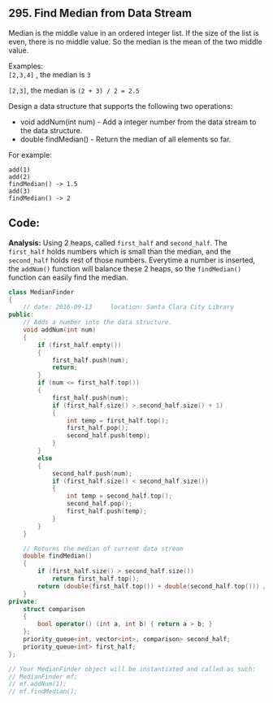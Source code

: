 ## 295. Find Median from Data Stream
Median is the middle value in an ordered integer list. If the size of the list is even, there is no middle value. So the median is the mean of the two middle value.

Examples:    
`[2,3,4]` , the median is `3`   

`[2,3]`, the median is `(2 + 3) / 2 = 2.5`   

Design a data structure that supports the following two operations:

  - void addNum(int num) - Add a integer number from the data stream to the data structure.
  - double findMedian() - Return the median of all elements so far.

For example:
```
add(1)
add(2)
findMedian() -> 1.5
add(3) 
findMedian() -> 2
```

## Code:

**Analysis:** 
Using 2 heaps, called `first_half` and ``second_half``. The `first_half` holds numbers which is small than the median, and the `second_half` holds rest of those numbers. Everytime a number is inserted, the `addNum()` function will balance these 2 heaps, so the `findMedian()` function can easily find the median.

```c++
class MedianFinder 
{
    // date: 2016-09-13     location: Santa Clara City Library
public:
    // Adds a number into the data structure.
    void addNum(int num) 
    {
        if (first_half.empty())
        {
            first_half.push(num);
            return;
        }
        if (num <= first_half.top())
        {
            first_half.push(num);
            if (first_half.size() > second_half.size() + 1)
            {
                int temp = first_half.top();
                first_half.pop();
                second_half.push(temp);
            }
        }
        else
        {
            second_half.push(num);
            if (first_half.size() < second_half.size())
            {
                int temp = second_half.top();
                second_half.pop();
                first_half.push(temp);
            }
        }
    }

    // Returns the median of current data stream
    double findMedian() 
    {
        if (first_half.size() > second_half.size())
            return first_half.top();
        return (double(first_half.top()) + double(second_half.top())) / 2.0;
    }
private:
    struct comparison
    {
        bool operator() (int a, int b) { return a > b; }
    };
    priority_queue<int, vector<int>, comparison> second_half;
    priority_queue<int> first_half;
};

// Your MedianFinder object will be instantiated and called as such:
// MedianFinder mf;
// mf.addNum(1);
// mf.findMedian();
```
